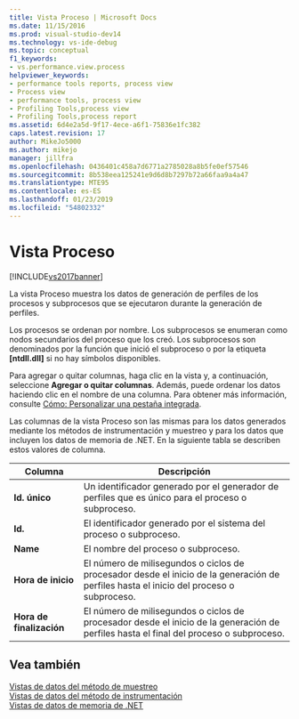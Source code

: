 ```yaml
---
title: Vista Proceso | Microsoft Docs
ms.date: 11/15/2016
ms.prod: visual-studio-dev14
ms.technology: vs-ide-debug
ms.topic: conceptual
f1_keywords:
- vs.performance.view.process
helpviewer_keywords:
- performance tools reports, process view
- Process view
- performance tools, process view
- Profiling Tools,process view
- Profiling Tools,process report
ms.assetid: 6d4e2a5d-9f17-4ece-a6f1-75836e1fc382
caps.latest.revision: 17
author: MikeJo5000
ms.author: mikejo
manager: jillfra
ms.openlocfilehash: 0436401c458a7d6771a2785028a8b5fe0ef57546
ms.sourcegitcommit: 8b538eea125241e9d6d8b7297b72a66faa9a4a47
ms.translationtype: MTE95
ms.contentlocale: es-ES
ms.lasthandoff: 01/23/2019
ms.locfileid: "54802332"
---
```

# <a name="process-view"></a>Vista Proceso
[!INCLUDE[vs2017banner](../includes/vs2017banner.md)]

La vista Proceso muestra los datos de generación de perfiles de los procesos y subprocesos que se ejecutaron durante la generación de perfiles.  
  
 Los procesos se ordenan por nombre. Los subprocesos se enumeran como nodos secundarios del proceso que los creó. Los subprocesos son denominados por la función que inició el subproceso o por la etiqueta **[ntdll.dll]** si no hay símbolos disponibles.  
  
 Para agregar o quitar columnas, haga clic en la vista y, a continuación, seleccione **Agregar o quitar columnas**. Además, puede ordenar los datos haciendo clic en el nombre de una columna. Para obtener más información, consulte [Cómo: Personalizar una pestaña integrada](../profiling/how-to-customize-report-view-columns.md).  
  
 Las columnas de la vista Proceso son las mismas para los datos generados mediante los métodos de instrumentación y muestreo y para los datos que incluyen los datos de memoria de .NET. En la siguiente tabla se describen estos valores de columna.  
  
|Columna|Descripción|  
|------------|-----------------|  
|**Id. único**|Un identificador generado por el generador de perfiles que es único para el proceso o subproceso.|  
|**Id.**|El identificador generado por el sistema del proceso o subproceso.|  
|**Name**|El nombre del proceso o subproceso.|  
|**Hora de inicio**|El número de milisegundos o ciclos de procesador desde el inicio de la generación de perfiles hasta el inicio del proceso o subproceso.|  
|**Hora de finalización**|El número de milisegundos o ciclos de procesador desde el inicio de la generación de perfiles hasta el final del proceso o subproceso.|  
  
## <a name="see-also"></a>Vea también  
 [Vistas de datos del método de muestreo](../profiling/profiler-sampling-method-data-views.md)   
 [Vistas de datos del método de instrumentación](../profiling/instrumentation-method-data-views.md)   
 [Vistas de datos de memoria de .NET](../profiling/dotnet-memory-data-views.md)
